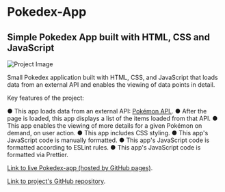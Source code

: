 # Pokedex-App

## Simple Pokedex App built with HTML, CSS and JavaScript

![Project Image](img\app-screenshot-1920-1080-main.jpg)

Small Pokedex application built with HTML, CSS, and JavaScript that loads
data from an external API and enables the viewing of data points in detail.


Key features of the project:

● This app loads data from an external API: [Pokémon API.](https://pokeapi.co/).
● After the page is loaded, this app displays a list of the items loaded from that API.
● This app enables the viewing of more details for a given Pokémon on demand, on user action.
● This app includes CSS styling.
● This app's JavaScript code is manually formatted.
● This app's JavaScript code is formatted according to ESLint rules.
● This app's JavaScript code is formatted via Prettier.


[Link to live Pokedex-app (hosted by GitHub pages)](https://dfinquel.github.io/Pokedex-App/).

[Link to project's GitHub repository](https://github.com/dfinquel/Pokedex-App).